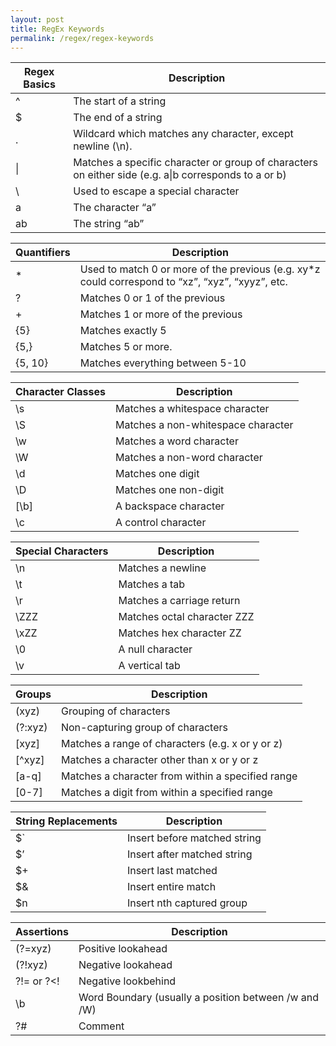 ```yaml
---
layout: post
title: RegEx Keywords
permalink: /regex/regex-keywords
---
```


|Regex Basics|Description|
--- |---
^   |The start of a string
$   |The end of a string
.   |Wildcard which matches any character, except newline (\n).
\|  |Matches a specific character or group of characters on either side (e.g. a\|b corresponds to a or b)
\   |Used to escape a special character
a   |The character “a”
ab  |The string “ab”

|Quantifiers	|Description|
---|---
*	    | Used to match 0 or more of the previous (e.g. xy*z could correspond to “xz”, “xyz”, “xyyz”, etc.
?	    | Matches 0 or 1 of the previous
+	    | Matches 1 or more of the previous
{5}	    | Matches exactly 5
{5,}    | Matches 5 or more.
{5, 10} |Matches everything between 5-10

|Character Classes|Description|
---|---
\s	    |Matches a whitespace character
\S	    |Matches a non-whitespace character
\w	    |Matches a word character
\W	    |Matches a non-word character
\d	    |Matches one digit
\D	    |Matches one non-digit
[\b]    |A backspace character
\c	    |A control character

|Special Characters	|Description|
---|---
\n	    |Matches a newline
\t	    |Matches a tab
\r	    |Matches a carriage return
\ZZZ    |Matches octal character ZZZ
\xZZ	|Matches hex character ZZ
\0	    |A null character
\v	    |A vertical tab

|Groups	| Description|
---|---
(xyz)	|Grouping of characters
(?:xyz)	|Non-capturing group of characters
[xyz]	|Matches a range of characters (e.g. x or y or z)
[^xyz]	|Matches a character other than x or y or z
[a-q]	|Matches a character from within a specified range
[0-7]	|Matches a digit from within a specified range

|String Replacements	| Description|
---|---
$`	|Insert before matched string
$’	|Insert after matched string
$+	|Insert last matched
$&	|Insert entire match
$n	|Insert nth captured group

|Assertions	|Description|
---|---
(?=xyz)	    |Positive lookahead
(?!xyz)	    |Negative lookahead
?!= or ?<!	|Negative lookbehind
\b	        |Word Boundary (usually a position between /w and /W)
?#	        |Comment
